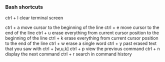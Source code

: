 
### Bash shortcuts

ctrl + l    clear terminal screen

ctrl + a    move cursor to the beginning of the line
ctrl + e    move cursor to the end of the line
ctrl + u    erase everything from current cursor position to the beginning of the line
ctrl + k    erase everything from current cursor position to the end of the line
ctrl + w    erase a single word
ctrl + y    past erased text that you saw with ctrl + [w,u,k]
ctrl + p    view the previous command
ctrl + n    display the next command
ctrl + r    search in command history


